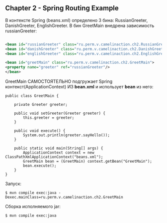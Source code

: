 Chapter 2 - Spring Routing Example
----------------

В контексте Spring (beans.xml) определено 3 бина: RussianGreeter, DanishGreeter, EnglishGreeter. В бин GreetMain внедрена зависимость russianGreeter:

````xml

<bean id="russianGreeter" class="ru.perm.v.camelinaction.ch2.RussianGreeter"/>
<bean id="danishGreeter" class="ru.perm.v.camelinaction.ch2.DanishGreeter"/>
<bean id="englishGreeter" class="ru.perm.v.camelinaction.ch2.EnglishGreeter"/>

<bean id="greetMain" class="ru.perm.v.camelinaction.ch2.GreetMain">
<property name="greeter" ref="russianGreeter"/>
</bean>
````

GreetMain САМОСТОЯТЕЛЬНО подгружает Spring контекст(ApplicationContext) ИЗ __bean.xml__ и использует __bean__ из него:  

````shell
public class GreetMain {

    private Greeter greeter;

    public void setGreeter(Greeter greeter) {
        this.greeter = greeter;
    }
    
    public void execute() {
        System.out.println(greeter.sayHello());        
    }
    
    public static void main(String[] args) {
        ApplicationContext context = new ClassPathXmlApplicationContext("beans.xml");
        GreetMain bean = (GreetMain) context.getBean("GreetMain");
        bean.execute();
    }
}
````

Запуск:

````shell
$ mvn compile exec:java -Dexec.mainClass=ru.perm.v.camelinaction.ch2.GreetMain
````

Сборка исполняемого jar:

````shell
$ mvn compile exec:java
````